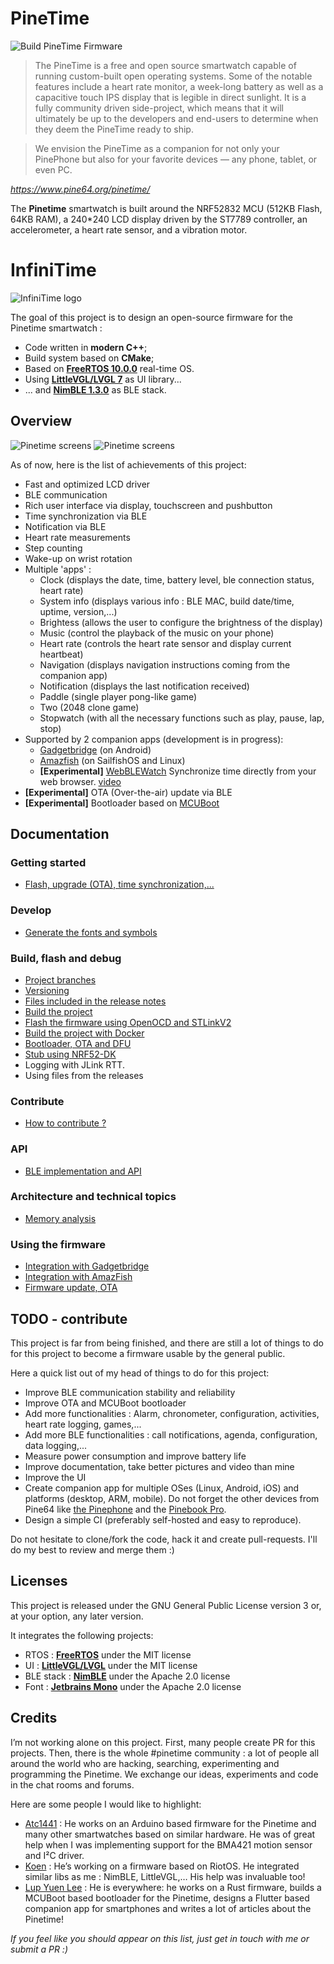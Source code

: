 
# PineTime

![Build PineTime Firmware](https://github.com/JF002/InfiniTime/workflows/Build%20PineTime%20Firmware/badge.svg?branch=master)

> The PineTime is a free and open source smartwatch capable of running custom-built open operating systems. Some of the notable features include a heart rate monitor, a week-long battery as well as a capacitive touch IPS display that is legible in direct sunlight. It is a fully community driven side-project, which means that it will ultimately be up to the developers and end-users to determine when they deem the PineTime ready to ship.

> We envision the PineTime as a companion for not only your PinePhone but also for your favorite devices — any phone, tablet, or even PC.

*https://www.pine64.org/pinetime/*

The **Pinetime** smartwatch is built around the NRF52832 MCU (512KB Flash, 64KB RAM), a 240*240 LCD display driven by the ST7789 controller, an accelerometer, a heart rate sensor, and a vibration motor.

# InfiniTime
![InfiniTime logo](images/infinitime-logo.jpg "InfiniTime Logo")

The goal of this project is to design an open-source firmware for the Pinetime smartwatch : 

 - Code written in **modern C++**;
 - Build system based on **CMake**;
 - Based on **[FreeRTOS 10.0.0](https://freertos.org)** real-time OS.
 - Using **[LittleVGL/LVGL 7](https://lvgl.io/)** as UI library...
 - ... and **[NimBLE 1.3.0](https://github.com/apache/mynewt-nimble)** as BLE stack.

## Overview

![Pinetime screens](images/0.14.0/collage1.png "PinetimeScreens")
![Pinetime screens](images/0.14.0/collage2.png "PinetimeScreens")

As of now, here is the list of achievements of this project:

 - Fast and optimized LCD driver
 - BLE communication
 - Rich user interface via display, touchscreen and pushbutton
 - Time synchronization via BLE
 - Notification via BLE
 - Heart rate measurements
 - Step counting
 - Wake-up on wrist rotation
 - Multiple 'apps' : 
    * Clock (displays the date, time, battery level, ble connection status, heart rate)
    * System info (displays various info : BLE MAC, build date/time, uptime, version,...)
    * Brightess (allows the user to configure the brightness of the display)
    * Music (control the playback of the music on your phone)
    * Heart rate (controls the heart rate sensor and display current heartbeat)
    * Navigation (displays navigation instructions coming from the companion app)
    * Notification (displays the last notification received)
    * Paddle (single player pong-like game)
    * Two (2048 clone game)
    * Stopwatch (with all the necessary functions such as play, pause, lap, stop)
 - Supported by 2 companion apps (development is in progress):
    * [Gadgetbridge](https://codeberg.org/Freeyourgadget/Gadgetbridge/) (on Android)
    * [Amazfish](https://openrepos.net/content/piggz/amazfish) (on SailfishOS and Linux)
    * **[Experimental]** [WebBLEWatch](https://hubmartin.github.io/WebBLEWatch/) Synchronize time directly from your web browser. [video](https://youtu.be/IakiuhVDdrY)
 - **[Experimental]** OTA (Over-the-air) update via BLE
 - **[Experimental]** Bootloader based on [MCUBoot](https://juullabs-oss.github.io/mcuboot/)
 
## Documentation

### Getting started
 - [Flash, upgrade (OTA), time synchronization,...](doc/gettingStarted/gettingStarted.md)

### Develop
 - [Generate the fonts and symbols](src/displayapp/fonts/Readme.md)

### Build, flash and debug
 - [Project branches](doc/branches.md)
 - [Versioning](doc/versioning.md)
 - [Files included in the release notes](doc/filesInReleaseNotes.md)
 - [Build the project](doc/buildAndProgram.md)
 - [Flash the firmware using OpenOCD and STLinkV2](doc/openOCD.md)
 - [Build the project with Docker](doc/buildWithDocker.md)
 - [Bootloader, OTA and DFU](./bootloader/README.md)
 - [Stub using NRF52-DK](./doc/PinetimeStubWithNrf52DK.md)
 - Logging with JLink RTT.
 - Using files from the releases

### Contribute
 - [How to contribute ?](doc/contribute.md)

### API
 - [BLE implementation and API](./doc/ble.md)
 
### Architecture and technical topics
 - [Memory analysis](./doc/MemoryAnalysis.md)
 
### Using the firmware
 - [Integration with Gadgetbridge](doc/companionapps/Gadgetbridge.md)
 - [Integration with AmazFish](doc/companionapps/Amazfish.md)
 - [Firmware update, OTA](doc/companionapps/NrfconnectOTA.md)
 
    
## TODO - contribute

This project is far from being finished, and there are still a lot of things to do for this project to become a firmware usable by the general public.

Here a quick list out of my head of things to do for this project:

 - Improve BLE communication stability and reliability
 - Improve OTA and MCUBoot bootloader
 - Add more functionalities : Alarm, chronometer, configuration, activities, heart rate logging, games,...
 - Add more BLE functionalities : call notifications, agenda, configuration, data logging,...
 - Measure power consumption and improve battery life
 - Improve documentation, take better pictures and video than mine
 - Improve the UI
 - Create companion app for multiple OSes (Linux, Android, iOS) and platforms (desktop, ARM, mobile). Do not forget the other devices from Pine64 like [the Pinephone](https://www.pine64.org/pinephone/) and the [Pinebook Pro](https://www.pine64.org/pinebook-pro/). 
 - Design a simple CI (preferably self-hosted and easy to reproduce).
 
Do not hesitate to clone/fork the code, hack it and create pull-requests. I'll do my best to review and merge them :)

## Licenses
This project is released under the GNU General Public License version 3 or, at your option, any later version.

It integrates the following projects:
 - RTOS : **[FreeRTOS](https://freertos.org)** under the MIT license
 - UI : **[LittleVGL/LVGL](https://lvgl.io/)** under the MIT license
 - BLE stack : **[NimBLE](https://github.com/apache/mynewt-nimble)** under the Apache 2.0 license
 - Font : **[Jetbrains Mono](https://www.jetbrains.com/fr-fr/lp/mono/)** under the Apache 2.0 license
  
## Credits 
I’m not working alone on this project. First, many people create PR for this projects. Then, there is the whole #pinetime community : a lot of people all around the world who are hacking, searching, experimenting and programming the Pinetime. We exchange our ideas, experiments and code in the chat rooms and forums.

Here are some people I would like to highlight:

 - [Atc1441](https://github.com/atc1441/) : He works on an Arduino based firmware for the Pinetime and many other smartwatches based on similar hardware. He was of great help when I was implementing support for the BMA421 motion sensor and I²C driver.
 - [Koen](https://github.com/bosmoment) : He’s working on a firmware based on RiotOS. He integrated similar libs as me : NimBLE, LittleVGL,… His help was invaluable too!
 - [Lup Yuen Lee](https://github.com/lupyuen) : He is everywhere: he works on a Rust firmware, builds a MCUBoot based bootloader for the Pinetime, designs a Flutter based companion app for smartphones and writes a lot of articles about the Pinetime!

*If you feel like you should appear on this list, just get in touch with me or submit a PR :)*
